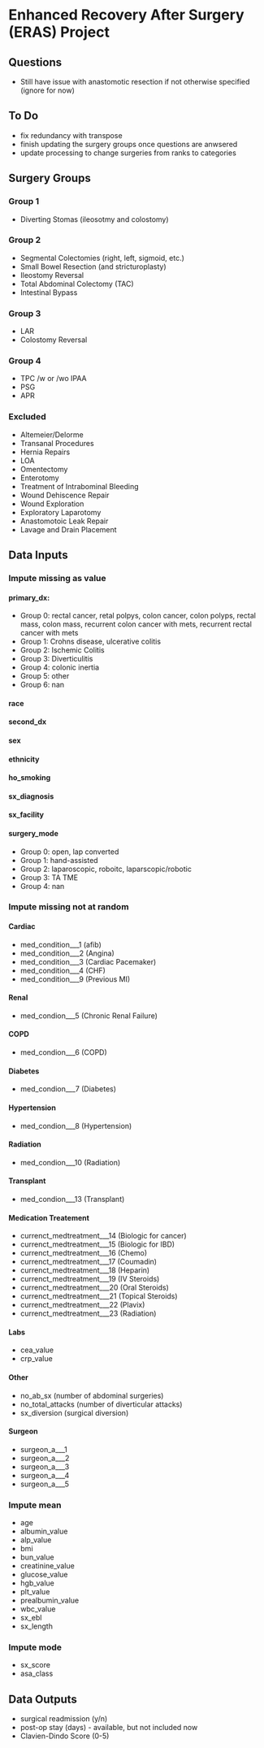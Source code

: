 # Enhanced Recovery After Surgery (ERAS) Project

## Questions
- Still have issue with anastomotic resection if not otherwise specified (ignore for now)

## To Do
- fix redundancy with transpose
- finish updating the surgery groups once questions are anwsered
- update processing to change surgeries from ranks to categories

## Surgery Groups
### Group 1
- Diverting Stomas (ileosotmy and colostomy)

### Group 2
- Segmental Colectomies (right, left, sigmoid, etc.)
- Small Bowel Resection (and stricturoplasty)
- Ileostomy Reversal
- Total Abdominal Colectomy (TAC)
- Intestinal Bypass

### Group 3
- LAR
- Colostomy Reversal

### Group 4
- TPC /w or /wo IPAA
- PSG
- APR

### Excluded
- Altemeier/Delorme
- Transanal Procedures
- Hernia Repairs
- LOA
- Omentectomy
- Enterotomy
- Treatment of Intrabominal Bleeding
- Wound Dehiscence Repair
- Wound Exploration
- Exploratory Laparotomy
- Anastomotoic Leak Repair
- Lavage and Drain Placement

## Data Inputs
### Impute missing as value
#### primary_dx:
- Group 0: rectal cancer, retal polpys, colon cancer, colon polyps, rectal mass, colon mass, recurrent colon cancer with mets, recurrent rectal cancer with mets
- Group 1: Crohns disease, ulcerative colitis
- Group 2: Ischemic Colitis
- Group 3: Diverticulitis
- Group 4: colonic inertia
- Group 5: other
- Group 6: nan
#### race
#### second_dx
#### sex
#### ethnicity
#### ho_smoking
#### sx_diagnosis
#### sx_facility
#### surgery_mode
- Group 0: open, lap converted
- Group 1: hand-assisted
- Group 2: laparoscopic, roboitc, laparscopic/robotic
- Group 3: TA TME
- Group 4: nan
### Impute missing not at random
#### Cardiac
- med_condition___1 (afib)
- med_condition___2 (Angina)
- med_condition___3 (Cardiac Pacemaker)
- med_condition___4 (CHF)
- med_condition___9 (Previous MI)
#### Renal
- med_condion___5 (Chronic Renal Failure)
#### COPD
- med_condion___6 (COPD)
#### Diabetes
- med_condion___7 (Diabetes)
#### Hypertension
- med_condion___8 (Hypertension)
#### Radiation
- med_condion___10 (Radiation)
#### Transplant
- med_condion___13 (Transplant)
#### Medication Treatement
- currenct_medtreatment___14 (Biologic for cancer)
- currenct_medtreatment___15 (Biologic for IBD)
- currenct_medtreatment___16 (Chemo)
- currenct_medtreatment___17 (Coumadin)
- currenct_medtreatment___18 (Heparin)
- currenct_medtreatment___19 (IV Steroids)
- currenct_medtreatment___20 (Oral Steroids)
- currenct_medtreatment___21 (Topical Steroids)
- currenct_medtreatment___22 (Plavix)
- currenct_medtreatment___23 (Radiation)
#### Labs
- cea_value
- crp_value
#### Other
- no_ab_sx (number of abdominal surgeries)
- no_total_attacks (number of diverticular attacks)
- sx_diversion (surgical diversion)
#### Surgeon
- surgeon_a___1
- surgeon_a___2
- surgeon_a___3
- surgeon_a___4
- surgeon_a___5
### Impute mean
- age
- albumin_value
- alp_value
- bmi
- bun_value
- creatinine_value
- glucose_value
- hgb_value
- plt_value
- prealbumin_value
- wbc_value
- sx_ebl
- sx_length
### Impute mode
- sx_score
- asa_class

## Data Outputs
- surgical readmission (y/n)
- post-op stay (days) - available, but not included now
- Clavien-Dindo Score (0-5)